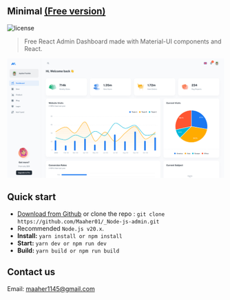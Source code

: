 ## Minimal [(Free version)](https://minimal-kit-react.vercel.app/)

![license](https://img.shields.io/badge/license-MIT-blue.svg)

> Free React Admin Dashboard made with Material-UI components and React.

![preview](public/assets/preview.jpg)

## Quick start

- [Download from Github](https://github.com/minimal-ui-kit/material-kit-react/archive/refs/heads/main.zip) or clone the repo : `git clone https://github.com/Maaher01/_Node-js-admin.git`
- Recommended `Node.js v20.x`.
- **Install:** `yarn install or npm install`
- **Start:** `yarn dev or npm run dev`
- **Build:** `yarn build or npm run build`

## Contact us

Email: maaher1145@gmail.com
